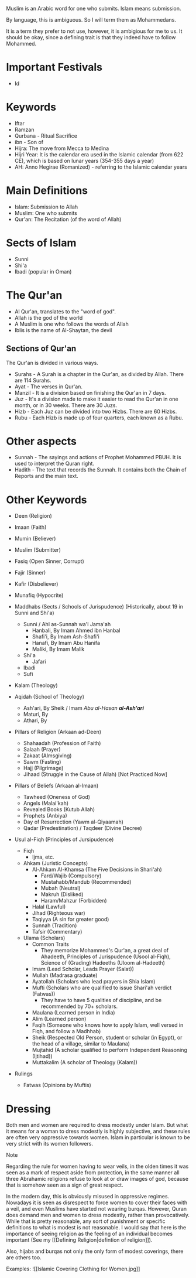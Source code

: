 Muslim is an Arabic word for one who submits.
Islam means submission.

By language, this is ambiguous.
So I will term them as Mohammedans.

It is a term they prefer to not use, however, it is ambigious for me to us.
It should be okay, since a defining trait is that they indeed have to follow Mohammed.
# Important Festivals
- Id
# Keywords
- Iftar
- Ramzan
- Qurbana - Ritual Sacrifice
- ibn - Son of
- Hijra: The move from Mecca to Medina
- Hijri Year: It is the calendar era used in the Islamic calendar (from 622 CE), which is based on lunar years (354-355 days a year)
- AH: Anno Hegirae (Romanized) - referring to the Islamic calendar years
# Main Definitions
- Islam: Submission to Allah
- Muslim: One who submits
- Qur'an: The Recitation (of the word of Allah)
# Sects of Islam
- Sunni
- Shi'a
- Ibadi (popular in Oman)
# The Qur'an
- Al Qur'an, translates to the "word of god".
- Allah is the god of the world
- A Muslim is one who follows the words of Allah
- Iblis is the name of Al-Shaytan, the devil
## Sections of Qur'an
The Qur'an is divided in various ways.

- Surahs - A Surah is a chapter in the Qur'an, as divided by Allah. There are 114 Surahs.
- Ayat - The verses in Qur'an.
- Manzil - It is a division based on finishing the Qur'an in 7 days.
- Juz - It's a division made to make it easier to read the Qur'an in one month, or in 30 weeks. There are 30 Juzs.
- Hizb - Each Juz can be divided into two Hizbs. There are 60 Hizbs.
- Rubu - Each Hizb is made up of four quarters, each known as a Rubu.
# Other aspects
- Sunnah - The sayings and actions of Prophet Mohammed PBUH. It is used to interpret the Quran right.
- Hadith - The text that records the Sunnah. It contains both the Chain of Reports and the main text.
# Other Keywords
- Deen (Religion)
- Imaan (Faith)
- Mumin (Believer)
- Muslim (Submitter)
- Fasiq (Open Sinner, Corrupt)
- Fajir (Sinner)
- Kafir (Disbeliever)
- Munafiq (Hypocrite)

- Maddhabs (Sects / Schools of Jurispudence) (Historically, about 19 in Sunni and Shi'a)
	- Sunni / Ahl as-Sunnah wa'l Jama'ah
		- Hanbali, By Imam Ahmed ibn Hanbal
		- Shafi'i, By Imam Ash-Shafi'i
		- Hanafi, By Imam Abu Hanifa
		- Maliki, By Imam Malik
	- Shi'a
		- Jafari
	- Ibadi
	- Sufi

- Kalam (Theology)

- Aqidah (School of Theology)
	- Ash'ari, By Sheik / Imam *Abu al-Hasan **al-Ash'ari***
	- Maturi, By 
	- Athari, By 

- Pillars of Religion (Arkaan ad-Deen)
	- Shahaadah (Profession of Faith)
	- Salaah (Prayer)
	- Zakaat (Almsgiving)
	- Sawm (Fasting)
	- Hajj (Pilgrimage)
	- Jihaad (Struggle in the Cause of Allah) [Not Practiced Now]

- Pillars of Beliefs (Arkaan al-Imaan)
	- Tawheed (Oneness of God)
	- Angels (Malai'kah)
	- Revealed Books (Kutub Allah)
	- Prophets (Anbiya)
	- Day of Resurrection (Yawm al-Qiyaamah)
	- Qadar (Predestination) / Taqdeer (Divine Decree)

- Usul al-Fiqh (Principles of Jursipudence)
	- Fiqh
		- Ijma, etc.
	- Ahkam (Juristic Concepts)
		- Al-Ahkam Al-Khamsa (The Five Decisions in Shari'ah)
			- Fard/Wajib (Compulsory)
			- Mustahabb/Mandub (Recommended)
			- Mubah (Neutral)
			- Makruh (Disliked)
			- Haram/Mahzur (Forbidden)
		- Halal (Lawful)
		- Jihad (Righteous war)
		- Taqiyya (A sin for greater good)
		- Sunnah (Tradition)
		- Tafsir (Commentary)
	- Ulama (Scholars)
		- Common Traits
			- They memorize Mohammed's Qur'an, a great deal of Ahadeeth, Principles of Jurispudence (Usool al-Fiqh), Science of (Grading) Hadeeths (Uloom al-Hadeeth)
		- Imam (Lead Scholar, Leads Prayer (Salat))
		- Mullah (Madrasa graduate)
		- Ayatollah (Scholars who lead prayers in Shia Islam)
		- Mufti (Scholars who are qualified to issue Shari'ah verdict (Fatwas))
			- They have to have 5 qualities of discipline, and be recommended by 70+ scholars.
		- Maulana (Learned person in India)
		- Alim (Learned person)
		- Faqih (Someone who knows how to apply Islam, well versed in Fiqh, and follow a Madhhab)
		- Sheik (Respected Old Person, student or scholar (in Egypt), or the head of a village, similar to Maulana)
		- Mujtahid (A scholar qualified to perform Independent Reasoning (Ijtihad))
		- Muttakalim (A scholar of Theology (Kalam))

- Rulings
	- Fatwas (Opinions by Muftis)

# Dressing
Both men and women are required to dress modestly under Islam. But what it means for a woman to dress modestly is highly subjective, and these rules are often very oppressive towards women. Islam in particular is known to be very strict with its women followers.

> [!NOTE]
> Regarding the rule for women having to wear veils, in the olden times it was seen as a mark of respect aside from protection, in the same manner all three Abrahamic religions refuse to look at or draw images of god, because that is somehow seen as a sign of great respect.
> 
> In the modern day, this is obviously misused in oppressive regimes. Nowadays it is seen as disrespect to force women to cover their faces with a veil, and even Muslims have started not wearing burqas. However, Quran does demand men and women to dress modestly, rather than provocatively. While that is pretty reasonable, any sort of punishment or specific definitions to what is modest is not reasonable. I would say that here is the importance of seeing religion as the feeling of an individual becomes important (See my [[Defining Religion|defintion of religion]]).
> 
> Also, hijabs and burqas not only the only form of modest coverings, there are others too.
> 
> Examples:
> ![[Islamic Covering Clothing for Women.jpg]]